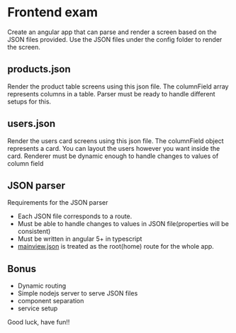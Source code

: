 # Frontend exam

Create an angular app that can parse and render a screen based on the JSON files provided.
Use the JSON files under the config folder to render the screen.

## products.json
Render the product table screens using this json file. The columnField array represents columns in a table. Parser must be ready to handle different setups for this.

## users.json
Render the users card screens using this json file. The columnField object represents a card. You can layout the users however you want inside the card. Renderer must be dynamic enough to handle changes to values of column field

## JSON parser
Requirements for the JSON parser

* Each JSON file corresponds to a route.
* Must be able to handle changes to values in JSON file(properties will be consistent)
* Must be written in angular 5+ in typescript
* [mainview.json](JSON/config/mainview.json) is treated as the root(home) route for the whole app.


## Bonus

* Dynamic routing
* Simple nodejs server to serve JSON files
* component separation
* service setup


Good luck, have fun!!